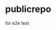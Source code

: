 # publicrepo
for e2e test





































































































































































































































































































































































































































































































































































































































































































































































































































































































































































